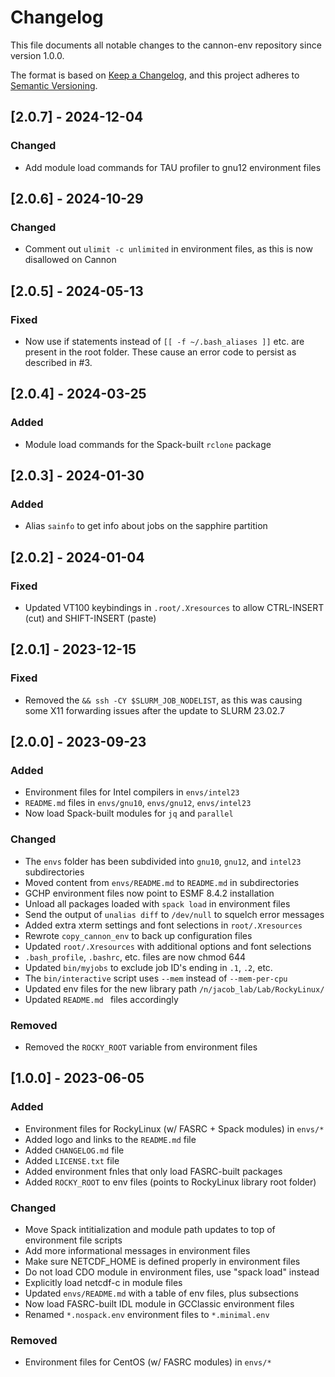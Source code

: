 # Changelog

This file documents all notable changes to the cannon-env repository since version 1.0.0. 

The format is based on [Keep a Changelog](https://keepachangelog.com/en/1.0.0/), and this project adheres to [Semantic Versioning](https://semver.org/spec/v2.0.0.html).

## [2.0.7] - 2024-12-04
### Changed
- Add module load commands for TAU profiler to gnu12 environment files

## [2.0.6] - 2024-10-29
### Changed
- Comment out `ulimit -c unlimited` in environment files, as this is now disallowed on Cannon

## [2.0.5] - 2024-05-13
### Fixed
- Now use if statements instead of `[[ -f ~/.bash_aliases ]]` etc. are present in the root folder.  These cause an error code to persist as described in #3. 

## [2.0.4] - 2024-03-25
### Added
- Module load commands for the Spack-built `rclone` package

## [2.0.3] - 2024-01-30
### Added
- Alias `sainfo` to get info about jobs on the sapphire partition

## [2.0.2] - 2024-01-04
### Fixed
- Updated VT100 keybindings in `.root/.Xresources` to allow CTRL-INSERT (cut) and SHIFT-INSERT (paste)

## [2.0.1] - 2023-12-15
### Fixed
- Removed the `&& ssh -CY $SLURM_JOB_NODELIST`, as this was causing some X11 forwarding issues after the update to SLURM 23.02.7

## [2.0.0] - 2023-09-23
### Added
- Environment files for Intel compilers in `envs/intel23`
- `README.md` files in `envs/gnu10`, `envs/gnu12`, `envs/intel23`
- Now load Spack-built modules for `jq` and `parallel`

### Changed
- The `envs` folder has been subdivided into `gnu10`, `gnu12`, and  `intel23` subdirectories
- Moved content from `envs/README.md` to `README.md` in subdirectories
- GCHP environment files now point to ESMF 8.4.2 installation
- Unload all packages loaded with `spack load` in environment files
- Send the output of `unalias diff` to `/dev/null` to squelch error messages
- Added extra xterm settings and font selections in `root/.Xresources`
- Rewrote `copy_cannon_env` to back up configuration files
- Updated `root/.Xresources` with additional options and font selections
- `.bash_profile`, `.bashrc`, etc. files are now chmod 644
- Updated `bin/myjobs` to exclude job ID's ending in `.1`, `.2`, etc.
- The `bin/interactive` script uses `--mem` instead of `--mem-per-cpu`
- Updated env files for the new library path `/n/jacob_lab/Lab/RockyLinux/`
- Updated `README.md ` files accordingly

### Removed
- Removed the `ROCKY_ROOT` variable from environment files

## [1.0.0] - 2023-06-05
### Added
- Environment files for RockyLinux (w/ FASRC + Spack modules) in `envs/*`
- Added logo and links to the `README.md` file
- Added `CHANGELOG.md` file
- Added `LICENSE.txt` file
- Added environment fnles that only load FASRC-built packages
- Added `ROCKY_ROOT` to env files (points to RockyLinux library root folder)

### Changed
- Move Spack intitialization and module path updates to top of environment file scripts
- Add more informational messages in environment files
- Make sure NETCDF_HOME is defined properly in environment files
- Do not load CDO module in environment files, use "spack load" instead
- Explicitly load netcdf-c in module files
- Updated `envs/README.md` with a table of env files, plus subsections
- Now load FASRC-built IDL module in GCClassic environment files
- Renamed `*.nospack.env` environment files to `*.minimal.env`

### Removed
- Environment files for CentOS (w/ FASRC modules) in `envs/*`
